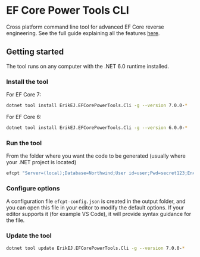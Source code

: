 # EF Core Power Tools CLI

Cross platform command line tool for advanced EF Core reverse engineering. See the full guide explaining all the features [here](https://github.com/ErikEJ/EFCorePowerTools/wiki/Reverse-Engineering).

## Getting started

The tool runs on any computer with the .NET 6.0 runtime installed.

### Install the tool

For EF Core 7:

```bash
dotnet tool install ErikEJ.EFCorePowerTools.Cli -g --version 7.0.0-*
```

For EF Core 6:

```bash
dotnet tool install ErikEJ.EFCorePowerTools.Cli -g --version 6.0.0-*
```

### Run the tool 

From the folder where you want the code to be generated (usually where your .NET project is located)

```bash
efcpt "Server=(local);Database=Northwind;User id=user;Pwd=secret123;Encrypt=false" mssql
```

### Configure options

A configuration file `efcpt-config.json` is created in the output folder, and you can open this file in your editor to modify the default options. If your editor supports it (for example VS Code), it will provide syntax guidance for the file.

### Update the tool

```bash
dotnet tool update ErikEJ.EFCorePowerTools.Cli -g --version 7.0.0-*
```
